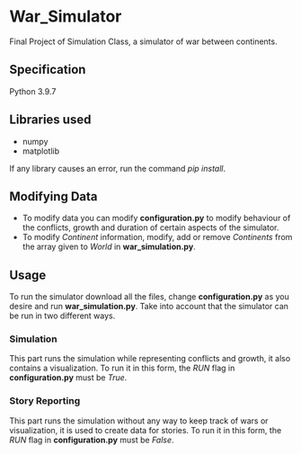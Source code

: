 # War_Simulator
Final Project of Simulation Class, a simulator of war between continents.

## Specification
Python 3.9.7

## Libraries used
* numpy
* matplotlib

If any library causes an error, run the command _pip install_.

## Modifying Data
* To modify data you can modify **configuration.py** to modify behaviour of the conflicts, growth and duration of certain aspects of the simulator.
* To modify _Continent_ information, modify, add or remove _Continents_ from the array given to _World_ in **war_simulation.py**.

## Usage
To run the simulator download all the files, change **configuration.py** as you desire and run **war_simulation.py**. Take into account that the simulator can be run in two different ways.

### Simulation
This part runs the simulation while representing conflicts and growth, it also contains a visualization.
To run it in this form, the _RUN_ flag in **configuration.py** must be _True_.

### Story Reporting
This part runs the simulation without any way to keep track of wars or visualization, it is used to create data for stories.
To run it in this form, the _RUN_ flag in **configuration.py** must be _False_.